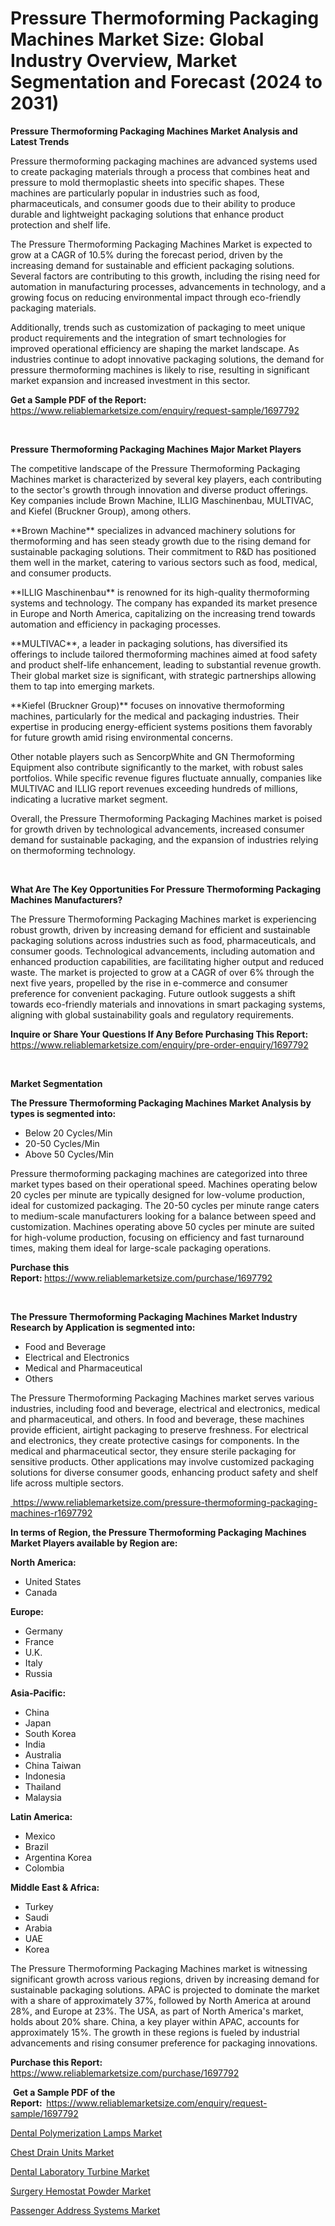 <p><h1>Pressure Thermoforming Packaging Machines Market Size: Global Industry Overview, Market Segmentation and Forecast (2024 to 2031)</h1></p><p><strong>Pressure Thermoforming Packaging Machines Market Analysis and Latest Trends</strong></p>
<p><p>Pressure thermoforming packaging machines are advanced systems used to create packaging materials through a process that combines heat and pressure to mold thermoplastic sheets into specific shapes. These machines are particularly popular in industries such as food, pharmaceuticals, and consumer goods due to their ability to produce durable and lightweight packaging solutions that enhance product protection and shelf life.</p><p>The Pressure Thermoforming Packaging Machines Market is expected to grow at a CAGR of 10.5% during the forecast period, driven by the increasing demand for sustainable and efficient packaging solutions. Several factors are contributing to this growth, including the rising need for automation in manufacturing processes, advancements in technology, and a growing focus on reducing environmental impact through eco-friendly packaging materials. </p><p>Additionally, trends such as customization of packaging to meet unique product requirements and the integration of smart technologies for improved operational efficiency are shaping the market landscape. As industries continue to adopt innovative packaging solutions, the demand for pressure thermoforming machines is likely to rise, resulting in significant market expansion and increased investment in this sector.</p></p>
<p><strong>Get a Sample PDF of the Report:&nbsp;</strong> <a href="https://www.reliablemarketsize.com/enquiry/request-sample/1697792?utm_campaign=1422&utm_medium=2&utm_source=Github&utm_content=ia&utm_term=12102024&utm_id=pressure-thermoforming-packaging-machines">https://www.reliablemarketsize.com/enquiry/request-sample/1697792</a></p>
<p>&nbsp;</p>
<p><strong>Pressure Thermoforming Packaging Machines Major Market Players</strong></p>
<p><p>The competitive landscape of the Pressure Thermoforming Packaging Machines market is characterized by several key players, each contributing to the sector's growth through innovation and diverse product offerings. Key companies include Brown Machine, ILLIG Maschinenbau, MULTIVAC, and Kiefel (Bruckner Group), among others.</p><p>**Brown Machine** specializes in advanced machinery solutions for thermoforming and has seen steady growth due to the rising demand for sustainable packaging solutions. Their commitment to R&D has positioned them well in the market, catering to various sectors such as food, medical, and consumer products.</p><p>**ILLIG Maschinenbau** is renowned for its high-quality thermoforming systems and technology. The company has expanded its market presence in Europe and North America, capitalizing on the increasing trend towards automation and efficiency in packaging processes.</p><p>**MULTIVAC**, a leader in packaging solutions, has diversified its offerings to include tailored thermoforming machines aimed at food safety and product shelf-life enhancement, leading to substantial revenue growth. Their global market size is significant, with strategic partnerships allowing them to tap into emerging markets.</p><p>**Kiefel (Bruckner Group)** focuses on innovative thermoforming machines, particularly for the medical and packaging industries. Their expertise in producing energy-efficient systems positions them favorably for future growth amid rising environmental concerns.</p><p>Other notable players such as SencorpWhite and GN Thermoforming Equipment also contribute significantly to the market, with robust sales portfolios. While specific revenue figures fluctuate annually, companies like MULTIVAC and ILLIG report revenues exceeding hundreds of millions, indicating a lucrative market segment.</p><p>Overall, the Pressure Thermoforming Packaging Machines market is poised for growth driven by technological advancements, increased consumer demand for sustainable packaging, and the expansion of industries relying on thermoforming technology.</p></p>
<p>&nbsp;</p>
<p><strong>What Are The Key Opportunities For Pressure Thermoforming Packaging Machines Manufacturers?</strong></p>
<p><p>The Pressure Thermoforming Packaging Machines market is experiencing robust growth, driven by increasing demand for efficient and sustainable packaging solutions across industries such as food, pharmaceuticals, and consumer goods. Technological advancements, including automation and enhanced production capabilities, are facilitating higher output and reduced waste. The market is projected to grow at a CAGR of over 6% through the next five years, propelled by the rise in e-commerce and consumer preference for convenient packaging. Future outlook suggests a shift towards eco-friendly materials and innovations in smart packaging systems, aligning with global sustainability goals and regulatory requirements.</p></p>
<p><strong>Inquire or Share Your Questions If Any Before Purchasing This Report:</strong> <a href="https://www.reliablemarketsize.com/enquiry/pre-order-enquiry/1697792?utm_campaign=1422&utm_medium=2&utm_source=Github&utm_content=ia&utm_term=12102024&utm_id=pressure-thermoforming-packaging-machines">https://www.reliablemarketsize.com/enquiry/pre-order-enquiry/1697792</a></p>
<p>&nbsp;</p>
<p><strong>Market Segmentation</strong></p>
<p><strong>The Pressure Thermoforming Packaging Machines Market Analysis by types is segmented into:</strong></p>
<p><ul><li>Below 20 Cycles/Min</li><li>20-50 Cycles/Min</li><li>Above 50 Cycles/Min</li></ul></p>
<p><p>Pressure thermoforming packaging machines are categorized into three market types based on their operational speed. Machines operating below 20 cycles per minute are typically designed for low-volume production, ideal for customized packaging. The 20-50 cycles per minute range caters to medium-scale manufacturers looking for a balance between speed and customization. Machines operating above 50 cycles per minute are suited for high-volume production, focusing on efficiency and fast turnaround times, making them ideal for large-scale packaging operations.</p></p>
<p><strong>Purchase this Report:&nbsp;</strong><a href="https://www.reliablemarketsize.com/purchase/1697792?utm_campaign=1422&utm_medium=2&utm_source=Github&utm_content=ia&utm_term=12102024&utm_id=pressure-thermoforming-packaging-machines">https://www.reliablemarketsize.com/purchase/1697792</a></p>
<p>&nbsp;</p>
<p><strong>The Pressure Thermoforming Packaging Machines Market Industry Research by Application is segmented into:</strong></p>
<p><ul><li>Food and Beverage</li><li>Electrical and Electronics</li><li>Medical and Pharmaceutical</li><li>Others</li></ul></p>
<p><p>The Pressure Thermoforming Packaging Machines market serves various industries, including food and beverage, electrical and electronics, medical and pharmaceutical, and others. In food and beverage, these machines provide efficient, airtight packaging to preserve freshness. For electrical and electronics, they create protective casings for components. In the medical and pharmaceutical sector, they ensure sterile packaging for sensitive products. Other applications may involve customized packaging solutions for diverse consumer goods, enhancing product safety and shelf life across multiple sectors.</p></p>
<p><a href="https://www.reliablemarketsize.com/pressure-thermoforming-packaging-machines-r1697792?utm_campaign=1422&utm_medium=2&utm_source=Github&utm_content=ia&utm_term=12102024&utm_id=pressure-thermoforming-packaging-machines">&nbsp;https://www.reliablemarketsize.com/pressure-thermoforming-packaging-machines-r1697792</a></p>
<p><strong>In terms of Region, the Pressure Thermoforming Packaging Machines Market Players available by Region are:</strong></p>
<p>
    <p> <strong> North America: </strong>
        <ul>
            <li>United States</li>
            <li>Canada</li>
        </ul>
        </p> 
    <p> <strong> Europe: </strong>
        <ul>
            <li>Germany</li>
            <li>France</li>
            <li>U.K.</li>
            <li>Italy</li>
            <li>Russia</li>
        </ul>
        </p> 
    <p> <strong> Asia-Pacific: </strong>
        <ul>
            <li>China</li>
            <li>Japan</li>
            <li>South Korea</li>
            <li>India</li>
            <li>Australia</li>
            <li>China Taiwan</li>
            <li>Indonesia</li>
            <li>Thailand</li>
            <li>Malaysia</li>
        </ul>
        </p> 
    <p> <strong> Latin America: </strong>
        <ul>
            <li>Mexico</li>
            <li>Brazil</li>
            <li>Argentina Korea</li>
            <li>Colombia</li>
        </ul>
        </p> 
    <p> <strong> Middle East & Africa: </strong>
        <ul>
            <li>Turkey</li>
            <li>Saudi</li>
            <li>Arabia</li>
            <li>UAE</li>
            <li>Korea</li>
        </ul>
    </p>
    </p>
<p><p>The Pressure Thermoforming Packaging Machines market is witnessing significant growth across various regions, driven by increasing demand for sustainable packaging solutions. APAC is projected to dominate the market with a share of approximately 37%, followed by North America at around 28%, and Europe at 23%. The USA, as part of North America's market, holds about 20% share. China, a key player within APAC, accounts for approximately 15%. The growth in these regions is fueled by industrial advancements and rising consumer preference for packaging innovations.</p></p>
<p><strong>Purchase this Report: </strong><a href="https://www.reliablemarketsize.com/purchase/1697792?utm_campaign=1422&utm_medium=2&utm_source=Github&utm_content=ia&utm_term=12102024&utm_id=pressure-thermoforming-packaging-machines">https://www.reliablemarketsize.com/purchase/1697792</a></p>
<p>&nbsp;<strong>Get a Sample PDF of the Report:&nbsp;&nbsp;</strong><a href="https://www.reliablemarketsize.com/enquiry/request-sample/1697792?utm_campaign=1422&utm_medium=2&utm_source=Github&utm_content=ia&utm_term=12102024&utm_id=pressure-thermoforming-packaging-machines">https://www.reliablemarketsize.com/enquiry/request-sample/1697792</a></p>
<p><strong></strong></p>
<p><p><a href="https://www.linkedin.com/pulse/how-regional-global-trends-shaping-dental-polymerization-ekghe?utm_campaign=1422&utm_medium=2&utm_source=Github&utm_content=ia&utm_term=12102024&utm_id=pressure-thermoforming-packaging-machines">Dental Polymerization Lamps Market</a></p><p><a href="https://www.linkedin.com/pulse/global-chest-drain-units-market-analysis-trends-forecasts-xyrhe?utm_campaign=1422&utm_medium=2&utm_source=Github&utm_content=ia&utm_term=12102024&utm_id=pressure-thermoforming-packaging-machines">Chest Drain Units Market</a></p><p><a href="https://www.linkedin.com/pulse/dental-laboratory-turbine-market-analysis-report-global-lngjf?utm_campaign=1422&utm_medium=2&utm_source=Github&utm_content=ia&utm_term=12102024&utm_id=pressure-thermoforming-packaging-machines">Dental Laboratory Turbine Market</a></p><p><a href="https://www.linkedin.com/pulse/evaluating-global-surgery-hemostat-powder-market-trends-growth-vsbqe?utm_campaign=1422&utm_medium=2&utm_source=Github&utm_content=ia&utm_term=12102024&utm_id=pressure-thermoforming-packaging-machines">Surgery Hemostat Powder Market</a></p><p><a href="https://www.linkedin.com/pulse/charting-future-comprehensive-analysis-global-passenger-azaqc?utm_campaign=1422&utm_medium=2&utm_source=Github&utm_content=ia&utm_term=12102024&utm_id=pressure-thermoforming-packaging-machines">Passenger Address Systems Market</a></p></p>